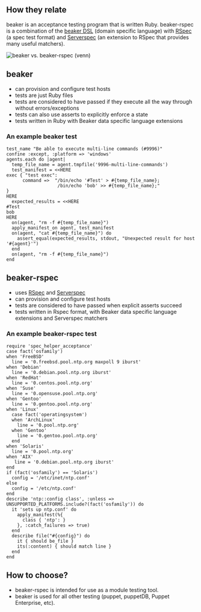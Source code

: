 ## How they relate

beaker is an acceptance testing program that is written Ruby.  beaker-rspec is a combination of the [beaker DSL](http://www.rubydoc.info/github/puppetlabs/beaker/Beaker/DSL) (domain specific language) with [RSpec](http://rspec.info/) (a spec test format) and [Serverspec](http://serverspec.org/) (an extension to RSpec that provides many useful matchers).

![beaker vs. beaker-rspec (venn)](http://anodelman.github.io/shared/img/beaker_vs_beaker_rspec.jpg)

## beaker
* can provision and configure test hosts
* tests are just Ruby files
* tests are considered to have passed if they execute all the way through without errors/exceptions
* tests can also use asserts to explicitly enforce a state
* tests written in Ruby with Beaker data specific language extensions

### An example beaker test ###
    test_name "Be able to execute multi-line commands (#9996)"
    confine :except, :platform => 'windows'
    agents.each do |agent|
      temp_file_name = agent.tmpfile('9996-multi-line-commands')
      test_manifest = <<HERE
    exec { "test exec":
          command =>  "/bin/echo '#Test' > #{temp_file_name};
                       /bin/echo 'bob' >> #{temp_file_name};"
    }
    HERE
      expected_results = <<HERE
    #Test
    bob
    HERE
      on(agent, "rm -f #{temp_file_name}")
      apply_manifest_on agent, test_manifest
      on(agent, "cat #{temp_file_name}") do
        assert_equal(expected_results, stdout, "Unexpected result for host '#{agent}'")
      end
      on(agent, "rm -f #{temp_file_name}")
    end
## beaker-rspec
* uses [RSpec](http://rspec.info/) and [Serverspec](http://serverspec.org/)
* can provision and configure test hosts
* tests are considered to have passed when explicit asserts succeed
* tests written in Rspec format, with Beaker data specific language extensions and Serverspec matchers

### An example beaker-rspec test ###
    require 'spec_helper_acceptance'
    case fact('osfamily')
    when 'FreeBSD'
      line = '0.freebsd.pool.ntp.org maxpoll 9 iburst'
    when 'Debian'
      line = '0.debian.pool.ntp.org iburst'
    when 'RedHat'
      line = '0.centos.pool.ntp.org'
    when 'Suse'
      line = '0.opensuse.pool.ntp.org'
    when 'Gentoo'
      line = '0.gentoo.pool.ntp.org'
    when 'Linux'
      case fact('operatingsystem')
      when 'ArchLinux'
        line = '0.pool.ntp.org'
      when 'Gentoo'
        line = '0.gentoo.pool.ntp.org'
      end
    when 'Solaris'
      line = '0.pool.ntp.org'
    when 'AIX'
       line = '0.debian.pool.ntp.org iburst'
    end
    if (fact('osfamily') == 'Solaris')
      config = '/etc/inet/ntp.conf'
    else
      config = '/etc/ntp.conf'
    end
    describe 'ntp::config class', :unless => UNSUPPORTED_PLATFORMS.include?(fact('osfamily')) do
      it 'sets up ntp.conf' do
        apply_manifest(%{
          class { 'ntp': }
        }, :catch_failures => true)
      end
      describe file("#{config}") do
        it { should be_file }
        its(:content) { should match line }
      end
    end

## How to choose?

* beaker-rspec is intended for use as a module testing tool.  
* beaker is used for all other testing (puppet, puppetDB, Puppet Enterprise, etc).
